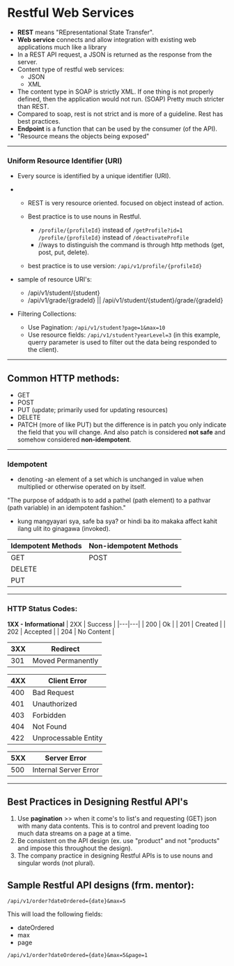 # Restful Web Services
- **REST** means "REpresentational State Transfer".
- **Web service** connects and allow integration with existing web applications much like a library
- In a REST API request, a JSON is returned as the response from the server.
- Content type of restful web services:
    * JSON
    * XML
- The content type in SOAP is strictly XML. If one thing is not properly defined, then the application would not run. (SOAP) Pretty much stricter than REST.
- Compared to soap, rest is not strict and is more of a guideline. Rest has best practices.
- **Endpoint** is a function that can be used by the consumer (of the API).
- "Resource means the objects being exposed"
---

### Uniform Resource Identifier (URI)
- Every source is identified by a unique identifier (URI).
- 
    + REST is very resource oriented. focused on object instead of action.
    + Best practice is to use nouns in Restful. 
        - ```/profile/{profileId}``` instead of   ```/getProfile?id=1```
        ```/profile/{profileId}``` instead of ```/deactivateProfile```
        - //ways to distinguish the command is through http methods (get, post, put, delete).

    + best practice is to use version:
        `/api/v1/profile/{profileId}`

- sample of resource URI's:
    + /api/v1/student/{student}
    + /api/v1/grade/{gradeId}   ||  /api/v1/student/{student}/grade/{gradeId}
    
- Filtering Collections:
    + Use Pagination:
        `/api/v1/student?page=1&max=10`
    + Use resource fields:
        `/api/v1/student?yearLevel=3`  (in this example, querry parameter is used to filter out the data being responded to the client).
---
## Common HTTP methods:
- GET 
- POST 
- PUT (update; primarily used for updating resources)
- DELETE
- PATCH (more of like PUT) but the difference is in patch you only indicate the field that you will change. And also patch is considered **not safe** and somehow considered **non-idempotent**.
---
### Idempotent
- denoting -an element of a set which is unchanged in value when multiplied or otherwise operated on by itself.

"The purpose of addpath is to add a pathel (path element) to a pathvar (path variable) in an idempotent fashion."

- kung mangyayari sya, safe ba sya? or hindi ba ito makaka affect kahit ilang ulit ito ginagawa (invoked).

| Idempotent Methods  | Non-idempotent Methods  |
|---|---|
|  GET |  POST |
|  DELETE |   |
|  PUT |   |

---
### HTTP Status Codes: 
**1XX - Informational**
| 2XX  |  Success |
|---|---|
|  200 |  Ok |
|  201 |  Created |
|  202 | Accepted  |
|  204 | No Content  |

|3XX | Redirect |
|---|---|
| 301 | Moved Permanently|

|4XX | Client Error|
|---|---|
| 400 | Bad Request |
| 401 | Unauthorized|
| 403 | Forbidden|
| 404 | Not Found |
| 422 | Unprocessable Entity |

| 5XX | Server Error |
|---|---|
| 500 | Internal Server Error |

----
## Best Practices in Designing Restful API's
1. Use **pagination** >> when it come's to list's and requesting (GET) json with many data contents. This is to control and prevent loading too much data streams on a page at a time.
2. Be consistent on the API design (ex. use "product" and not "products" and impose this throughout the design).
3. The company practice in designing Restful APIs is to use nouns and singular words (not plural).


## Sample Restful API designs (frm. mentor):
```URI
/api/v1/order?dateOrdered={date}&max=5
```
This will load the following fields:
- dateOrdered
- max
- page

```URI
/api/v1/order?dateOrdered={date}&max=5&page=1
```

